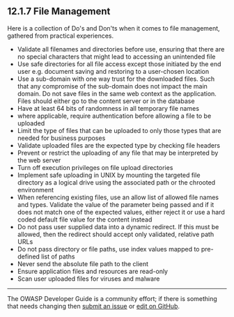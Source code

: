 ## 12.1.7 File Management

Here is a collection of Do's and Don'ts when it comes to file management, gathered from practical experiences.

* Validate all filenames and directories before use, ensuring that there are no special characters
    that might lead to accessing an unintended file
* Use safe directories for all file access except those initiated by the end user
    e.g. document saving and restoring to a user-chosen location
* Use a sub-domain with one way trust for the downloaded files.
    Such that any compromise of the sub-domain does not impact the main domain.
    Do not save files in the same web context as the application.
    Files should either go to the content  server or in the database
* Have at least 64 bits of randomness in all temporary file names
* where applicable, require authentication before allowing a file to be uploaded
* Limit the type of files that can be uploaded to only those types that are needed for business purposes
* Validate uploaded files are the expected type by checking file headers
* Prevent or restrict the uploading of any file that may be interpreted by the web server
* Turn off execution privileges on file upload directories
* Implement safe uploading in UNIX by mounting the targeted file directory as a logical drive
    using the associated path or the chrooted environment
* When referencing existing files, use an allow list of allowed file names and types.
    Validate the value of the parameter being passed and if it does not match one of the expected values,
    either reject it or use a hard coded default file value for the content instead
* Do not pass user supplied data into a dynamic redirect.
    If this must be allowed, then the redirect should accept only validated, relative path URLs
* Do not pass directory or file paths, use index values mapped to pre-defined list of paths
* Never send the absolute file path to the client
* Ensure application files and resources are read-only
* Scan user uploaded files for viruses and malware

----

The OWASP Developer Guide is a community effort; if there is something that needs changing
then [submit an issue][issue140107] or [edit on GitHub][edit140107].

[edit140107]: https://github.com/OWASP/www-project-developer-guide/blob/main/draft/14-appendices/01-implementation-dos-donts/07-file-management.md
[issue140107]: https://github.com/OWASP/www-project-developer-guide/issues/new?labels=enhancement&template=request.md&title=Update:%20/14-appendices/01-implementation-dos-donts/07-file-management
